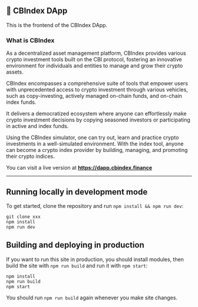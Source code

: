 ## 🚨 CBIndex DApp

This is the frontend of the CBIndex DApp. 

### What is CBIndex

As a decentralized asset management platform, CBIndex provides various crypto investment tools built on the CBI protocol, fostering an innovative environment for individuals and entities to manage and grow their crypto assets. 

CBIndex encompasses a comprehensive suite of tools that empower users with unprecedented access to crypto investment through various vehicles, such as copy-investing, actively managed on-chain funds, and on-chain index funds. 

It delivers a democratized ecosystem where anyone can effortlessly make crypto investment decisions by copying seasoned investors or participating in active and index funds.

Using the CBIndex simulator, one can try out, learn and practice crypto investments in a well-simulated environment. With the index tool, anyone can become a crypto index provider by building, managing, and promoting their crypto indices.

You can visit a live version at **https://dapp.cbindex.finance**

---

## Running locally in development mode

To get started, clone the repository and run `npm install && npm run dev`:

    git clone xxx
    npm install
    npm run dev

## Building and deploying in production

If you want to run this site in production, you should install modules, then build the site with `npm run build` and run it with `npm start`:

    npm install
    npm run build
    npm start

You should run `npm run build` again whenever you make site changes.

